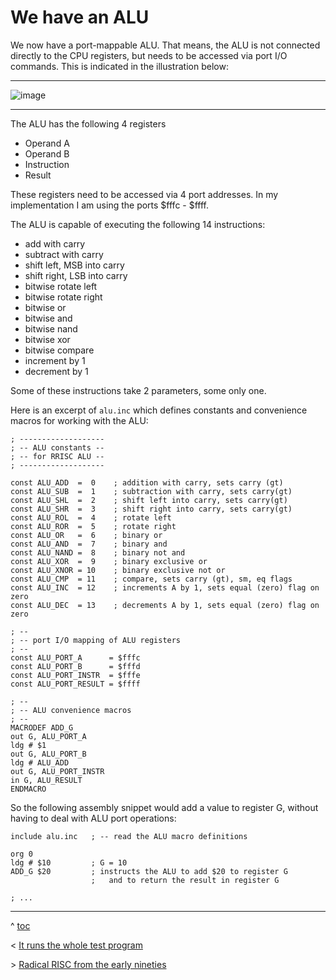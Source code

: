 # We have an ALU

We now have a port-mappable ALU. That means, the ALU is not connected directly to the CPU registers, but needs to be accessed via port I/O commands. This is indicated in the illustration below:

---
![image](https://user-images.githubusercontent.com/30892199/103395727-e4da7400-4b2f-11eb-96ff-8afe23cdada9.png)

---

The ALU has the following 4 registers

- Operand A
- Operand B
- Instruction
- Result

These registers need to be accessed via 4 port addresses. In my implementation I am using the ports $fffc - $ffff.

The ALU is capable of executing the following 14 instructions:

- add with carry
- subtract with carry 
- shift left, MSB into carry
- shift right, LSB into carry
- bitwise rotate left
- bitwise rotate right
- bitwise or
- bitwise and
- bitwise nand
- bitwise xor
- bitwise compare
- increment by 1
- decrement by 1

Some of these instructions take 2 parameters, some only one. 

Here is an excerpt of `alu.inc` which defines constants and convenience macros for working with the ALU:

```
; -------------------
; -- ALU constants --
; -- for RRISC ALU --
; -------------------

const ALU_ADD  =  0    ; addition with carry, sets carry (gt)
const ALU_SUB  =  1    ; subtraction with carry, sets carry(gt)
const ALU_SHL  =  2    ; shift left into carry, sets carry(gt)
const ALU_SHR  =  3    ; shift right into carry, sets carry(gt)
const ALU_ROL  =  4    ; rotate left
const ALU_ROR  =  5    ; rotate right
const ALU_OR   =  6    ; binary or
const ALU_AND  =  7    ; binary and
const ALU_NAND =  8    ; binary not and
const ALU_XOR  =  9    ; binary exclusive or
const ALU_XNOR = 10    ; binary exclusive not or
const ALU_CMP  = 11    ; compare, sets carry (gt), sm, eq flags
const ALU_INC  = 12    ; increments A by 1, sets equal (zero) flag on zero
const ALU_DEC  = 13    ; decrements A by 1, sets equal (zero) flag on zero

; --
; -- port I/O mapping of ALU registers
; --
const ALU_PORT_A      = $fffc
const ALU_PORT_B      = $fffd
const ALU_PORT_INSTR  = $fffe
const ALU_PORT_RESULT = $ffff

; --
; -- ALU convenience macros
; --
MACRODEF ADD_G 
out G, ALU_PORT_A
ldg # $1
out G, ALU_PORT_B
ldg # ALU_ADD
out G, ALU_PORT_INSTR
in G, ALU_RESULT
ENDMACRO
```

So the following assembly snippet would add a value to register G, without having to deal with ALU port operations:

```
include alu.inc   ; -- read the ALU macro definitions

org 0
ldg # $10         ; G = 10
ADD_G $20         ; instructs the ALU to add $20 to register G
                  ;   and to return the result in register G

; ...
```


---
^ [toc](./)        

< [It runs the whole test program](firstprog.md)

\> [Radical RISC from the early nineties](nineties.md)

